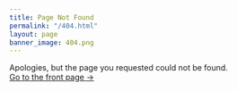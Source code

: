 ```yaml
---
title: Page Not Found
permalink: "/404.html"
layout: page
banner_image: 404.png
---
```


Apologies, but the page you requested could not be found. <br />
<a class="error-link" href="{{ site.baseurl }}/">Go to the front page &rarr;</a>
